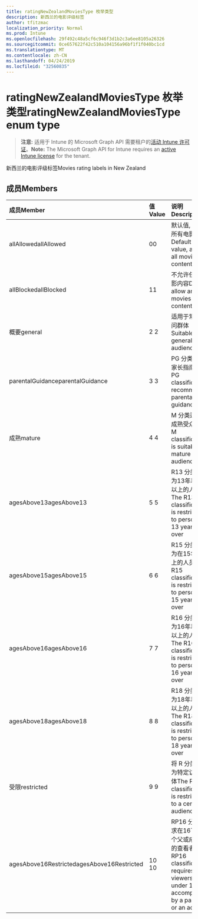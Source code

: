 ```yaml
---
title: ratingNewZealandMoviesType 枚举类型
description: 新西兰的电影评级标签
author: tfitzmac
localization_priority: Normal
ms.prod: Intune
ms.openlocfilehash: 29f492c48a5cf6c946f3d1b2c3a6ee8105a26326
ms.sourcegitcommit: 0ce657622f42c510a104156a96bf1f1f040bc1cd
ms.translationtype: MT
ms.contentlocale: zh-CN
ms.lasthandoff: 04/24/2019
ms.locfileid: "32560835"
---
```

# <a name="ratingnewzealandmoviestype-enum-type"></a><span data-ttu-id="184d3-103">ratingNewZealandMoviesType 枚举类型</span><span class="sxs-lookup"><span data-stu-id="184d3-103">ratingNewZealandMoviesType enum type</span></span>

> <span data-ttu-id="184d3-104">**注意:** 适用于 Intune 的 Microsoft Graph API 需要租户的[活动 Intune 许可证](https://go.microsoft.com/fwlink/?linkid=839381)。</span><span class="sxs-lookup"><span data-stu-id="184d3-104">**Note:** The Microsoft Graph API for Intune requires an [active Intune license](https://go.microsoft.com/fwlink/?linkid=839381) for the tenant.</span></span>

<span data-ttu-id="184d3-105">新西兰的电影评级标签</span><span class="sxs-lookup"><span data-stu-id="184d3-105">Movies rating labels in New Zealand</span></span>

## <a name="members"></a><span data-ttu-id="184d3-106">成员</span><span class="sxs-lookup"><span data-stu-id="184d3-106">Members</span></span>
|<span data-ttu-id="184d3-107">成员</span><span class="sxs-lookup"><span data-stu-id="184d3-107">Member</span></span>|<span data-ttu-id="184d3-108">值</span><span class="sxs-lookup"><span data-stu-id="184d3-108">Value</span></span>|<span data-ttu-id="184d3-109">说明</span><span class="sxs-lookup"><span data-stu-id="184d3-109">Description</span></span>|
|:---|:---|:---|
|<span data-ttu-id="184d3-110">allAllowed</span><span class="sxs-lookup"><span data-stu-id="184d3-110">allAllowed</span></span>|<span data-ttu-id="184d3-111">0</span><span class="sxs-lookup"><span data-stu-id="184d3-111">0</span></span>|<span data-ttu-id="184d3-112">默认值, 允许所有电影内容</span><span class="sxs-lookup"><span data-stu-id="184d3-112">Default value, allow all movies content</span></span>|
|<span data-ttu-id="184d3-113">allBlocked</span><span class="sxs-lookup"><span data-stu-id="184d3-113">allBlocked</span></span>|<span data-ttu-id="184d3-114">1</span><span class="sxs-lookup"><span data-stu-id="184d3-114">1</span></span>|<span data-ttu-id="184d3-115">不允许任何电影内容</span><span class="sxs-lookup"><span data-stu-id="184d3-115">Do not allow any movies content</span></span>|
|<span data-ttu-id="184d3-116">概要</span><span class="sxs-lookup"><span data-stu-id="184d3-116">general</span></span>|<span data-ttu-id="184d3-117">2 </span><span class="sxs-lookup"><span data-stu-id="184d3-117">2</span></span>|<span data-ttu-id="184d3-118">适用于常规访问群体</span><span class="sxs-lookup"><span data-stu-id="184d3-118">Suitable for general audience</span></span>|
|<span data-ttu-id="184d3-119">parentalGuidance</span><span class="sxs-lookup"><span data-stu-id="184d3-119">parentalGuidance</span></span>|<span data-ttu-id="184d3-120">3 </span><span class="sxs-lookup"><span data-stu-id="184d3-120">3</span></span>|<span data-ttu-id="184d3-121">PG 分类建议家长指南</span><span class="sxs-lookup"><span data-stu-id="184d3-121">The PG classification recommends parental guidance</span></span>|
|<span data-ttu-id="184d3-122">成熟</span><span class="sxs-lookup"><span data-stu-id="184d3-122">mature</span></span>|<span data-ttu-id="184d3-123">4 </span><span class="sxs-lookup"><span data-stu-id="184d3-123">4</span></span>|<span data-ttu-id="184d3-124">M 分类适用于成熟受众</span><span class="sxs-lookup"><span data-stu-id="184d3-124">The M classification is suitable for mature audience</span></span>|
|<span data-ttu-id="184d3-125">agesAbove13</span><span class="sxs-lookup"><span data-stu-id="184d3-125">agesAbove13</span></span>|<span data-ttu-id="184d3-126">5 </span><span class="sxs-lookup"><span data-stu-id="184d3-126">5</span></span>|<span data-ttu-id="184d3-127">R13 分类限制为13年以上及以上的人员</span><span class="sxs-lookup"><span data-stu-id="184d3-127">The R13 classification is restricted to persons 13 years and over</span></span>|
|<span data-ttu-id="184d3-128">agesAbove15</span><span class="sxs-lookup"><span data-stu-id="184d3-128">agesAbove15</span></span>|<span data-ttu-id="184d3-129">6 </span><span class="sxs-lookup"><span data-stu-id="184d3-129">6</span></span>|<span data-ttu-id="184d3-130">R15 分类限制为在15年和以上的人员</span><span class="sxs-lookup"><span data-stu-id="184d3-130">The R15 classification is restricted to persons 15 years and over</span></span>|
|<span data-ttu-id="184d3-131">agesAbove16</span><span class="sxs-lookup"><span data-stu-id="184d3-131">agesAbove16</span></span>|<span data-ttu-id="184d3-132">7 </span><span class="sxs-lookup"><span data-stu-id="184d3-132">7</span></span>|<span data-ttu-id="184d3-133">R16 分类限制为16年以上及以上的人员</span><span class="sxs-lookup"><span data-stu-id="184d3-133">The R16 classification is restricted to persons 16 years and over</span></span>|
|<span data-ttu-id="184d3-134">agesAbove18</span><span class="sxs-lookup"><span data-stu-id="184d3-134">agesAbove18</span></span>|<span data-ttu-id="184d3-135">8 </span><span class="sxs-lookup"><span data-stu-id="184d3-135">8</span></span>|<span data-ttu-id="184d3-136">R18 分类限制为18年以上及以上的人员</span><span class="sxs-lookup"><span data-stu-id="184d3-136">The R18 classification is restricted to persons 18 years and over</span></span>|
|<span data-ttu-id="184d3-137">受限</span><span class="sxs-lookup"><span data-stu-id="184d3-137">restricted</span></span>|<span data-ttu-id="184d3-138">9 </span><span class="sxs-lookup"><span data-stu-id="184d3-138">9</span></span>|<span data-ttu-id="184d3-139">将 R 分类限制为特定访问群体</span><span class="sxs-lookup"><span data-stu-id="184d3-139">The R classification is restricted to a certain audience</span></span>|
|<span data-ttu-id="184d3-140">agesAbove16Restricted</span><span class="sxs-lookup"><span data-stu-id="184d3-140">agesAbove16Restricted</span></span>|<span data-ttu-id="184d3-141">10 </span><span class="sxs-lookup"><span data-stu-id="184d3-141">10</span></span>|<span data-ttu-id="184d3-142">RP16 分类要求在16下有一个父或成年人的查看者</span><span class="sxs-lookup"><span data-stu-id="184d3-142">The RP16 classification requires viewers under 16 accompanied by a parent or an adult</span></span>|



